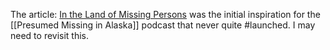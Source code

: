 The article: [In the Land of Missing Persons](https://www.theatlantic.com/magazine/archive/2016/04/in-the-land-of-missing-persons/471477/) was the initial inspiration for the [[Presumed Missing in Alaska]] podcast that never quite #launched.  I may need to revisit this. 